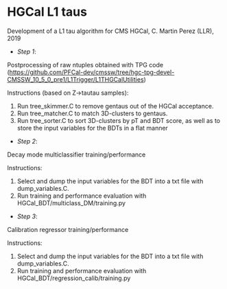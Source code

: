 # HGCal L1 taus
Development of a L1 tau algorithm for CMS HGCal, C. Martin Perez (LLR), 2019

* *Step 1*: 

Postprocessing of raw ntuples obtained with TPG code (https://github.com/PFCal-dev/cmssw/tree/hgc-tpg-devel-CMSSW_10_5_0_pre1/L1Trigger/L1THGCalUtilities)

Instructions (based on Z->tautau samples):
1. Run tree_skimmer.C to remove gentaus out of the HGCal acceptance.
2. Run tree_matcher.C to match 3D-clusters to gentaus.
3. Run tree_sorter.C to sort 3D-clusters by pT and BDT score, as well as to store the input variables for the BDTs in a flat manner


* *Step 2*: 

Decay mode multiclassifier training/performance 

Instructions:
1. Select and dump the input variables for the BDT into a txt file with dump_variables.C.
2. Run training and performance evaluation with HGCal_BDT/multiclass_DM/training.py


* *Step 3*: 

Calibration regressor training/performance 

Instructions:
1. Select and dump the input variables for the BDT into a txt file with dump_variables.C.
2. Run training and performance evaluation with HGCal_BDT/regression_calib/training.py
